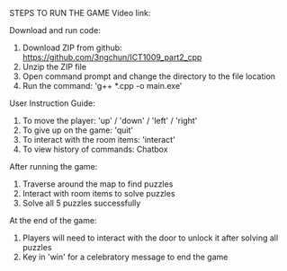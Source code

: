 STEPS TO RUN THE GAME
Video link: 

Download and run code:
1. Download ZIP from github: https://github.com/3ngchun/ICT1009_part2_cpp
2. Unzip the ZIP file
3. Open command prompt and change the directory to the file location
4. Run the command: 'g++ *.cpp -o main.exe'

User Instruction Guide:
1. To move the player: 'up' / 'down' / 'left' / 'right' 
2. To give up on the game: 'quit'
3. To interact with the room items: 'interact'
4. To view history of commands: Chatbox

After running the game:
1. Traverse around the map to find puzzles
2. Interact with room items to solve puzzles
3. Solve all 5 puzzles successfully

At the end of the game:
1. Players will need to interact with the door to unlock it after solving all puzzles
2. Key in 'win' for a celebratory message to end the game